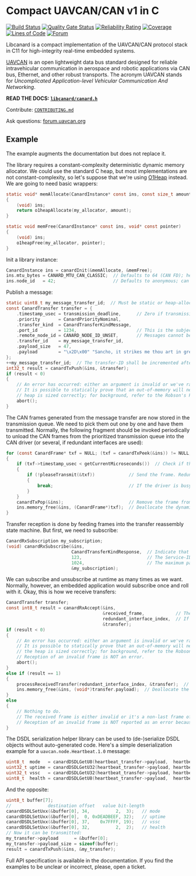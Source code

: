 # Compact UAVCAN/CAN v1 in C

[![Build Status](https://travis-ci.org/UAVCAN/libcanard.svg?branch=master)](https://travis-ci.org/UAVCAN/libcanard)
[![Quality Gate Status](https://sonarcloud.io/api/project_badges/measure?project=libcanard&metric=alert_status)](https://sonarcloud.io/dashboard?id=libcanard)
[![Reliability Rating](https://sonarcloud.io/api/project_badges/measure?project=libcanard&metric=reliability_rating)](https://sonarcloud.io/dashboard?id=libcanard)
[![Coverage](https://sonarcloud.io/api/project_badges/measure?project=libcanard&metric=coverage)](https://sonarcloud.io/dashboard?id=libcanard)
[![Lines of Code](https://sonarcloud.io/api/project_badges/measure?project=libcanard&metric=ncloc)](https://sonarcloud.io/dashboard?id=libcanard)
[![Forum](https://img.shields.io/discourse/users.svg?server=https%3A%2F%2Fforum.uavcan.org&color=1700b3)](https://forum.uavcan.org)

Libcanard is a compact implementation of the UAVCAN/CAN protocol stack in C11 for high-integrity real-time
embedded systems.

[UAVCAN](https://uavcan.org) is an open lightweight data bus standard designed for reliable intravehicular
communication in aerospace and robotic applications via CAN bus, Ethernet, and other robust transports.
The acronym UAVCAN stands for *Uncomplicated Application-level Vehicular Communication And Networking*.

**READ THE DOCS: [`libcanard/canard.h`](/libcanard/canard.h)**

Contribute: [`CONTRIBUTING.md`](/CONTRIBUTING.md)

Ask questions: [forum.uavcan.org](https://forum.uavcan.org)

## Example

The example augments the documentation but does not replace it.

The library requires a constant-complexity deterministic dynamic memory allocator.
We could use the standard C heap, but most implementations are not constant-complexity,
so let's suppose that we're using [O1Heap](https://github.com/pavel-kirienko/o1heap) instead.
We are going to need basic wrappers:

```c
static void* memAllocate(CanardInstance* const ins, const size_t amount)
{
    (void) ins;
    return o1heapAllocate(my_allocator, amount);
}

static void memFree(CanardInstance* const ins, void* const pointer)
{
    (void) ins;
    o1heapFree(my_allocator, pointer);
}
```

Init a library instance:

```c
CanardInstance ins = canardInit(&memAllocate, &memFree);
ins.mtu_bytes = CANARD_MTU_CAN_CLASSIC;  // Defaults to 64 (CAN FD); here we select Classic CAN.
ins.node_id   = 42;                      // Defaults to anonymous; can be set up later at any point.
```

Publish a message:

```c
static uint8_t my_message_transfer_id;  // Must be static or heap-allocated to retain state between calls.
const CanardTransfer transfer = {
    .timestamp_usec = transmission_deadline,      // Zero if transmission deadline is not limited.
    .priority       = CanardPriorityNominal,
    .transfer_kind  = CanardTransferKindMessage,
    .port_id        = 1234,                       // This is the subject-ID.
    .remote_node_id = CANARD_NODE_ID_UNSET,       // Messages cannot be unicast, so use UNSET.
    .transfer_id    = my_message_transfer_id,
    .payload_size   = 47,
    .payload        = "\x2D\x00" "Sancho, it strikes me thou art in great fear.",
};
++my_message_transfer_id;  // The transfer-ID shall be incremented after every transmission on this subject.
int32_t result = canardTxPush(&ins, &transfer);
if (result < 0)
{
    // An error has occurred: either an argument is invalid or we've ran out of memory.
    // It is possible to statically prove that an out-of-memory will never occur for a given application if the
    // heap is sized correctly; for background, refer to the Robson's Proof and the documentation for O1Heap.
    abort();
}
```

The CAN frames generated from the message transfer are now stored in the transmission queue.
We need to pick them out one by one and have them transmitted.
Normally, the following fragment should be invoked periodically to unload the CAN frames from the
prioritized transmission queue into the CAN driver (or several, if redundant interfaces are used):

```c
for (const CanardFrame* txf = NULL; (txf = canardTxPeek(&ins)) != NULL;)  // Look at the top of the TX queue.
{
    if (txf->timestamp_usec < getCurrentMicroseconds())  // Check if the frame has timed out.
    {
        if (!pleaseTransmit(&txf))             // Send the frame. Redundant interfaces may be used here.
        {
            break;                             // If the driver is busy, break and retry later.
        }
    }
    canardTxPop(&ins);                         // Remove the frame from the queue after it's transmitted.
    ins.memory_free(&ins, (CanardFrame*)txf);  // Deallocate the dynamic memory afterwards.
}
```

Transfer reception is done by feeding frames into the transfer reassembly state machine.
But first, we need to subscribe:

```c
CanardRxSubscription my_subscription;
(void) canardRxSubscribe(&ins,
                         CanardTransferKindResponse,  // Indicate that we want service responses.
                         123,                         // The Service-ID to subscribe to.
                         1024,                        // The maximum payload size (max DSDL object size).
                         &my_subscription);
```

We can subscribe and unsubscribe at runtime as many times as we want.
Normally, however, an embedded application would subscribe once and roll with it.
Okay, this is how we receive transfers:

```c
CanardTransfer transfer;
const int8_t result = canardRxAccept(&ins,
                                     &received_frame,            // The CAN frame received from the bus.
                                     redundant_interface_index,  // If the transport is not redundant, use 0.
                                     &transfer);
if (result < 0)
{
    // An error has occurred: either an argument is invalid or we've ran out of memory.
    // It is possible to statically prove that an out-of-memory will never occur for a given application if
    // the heap is sized correctly; for background, refer to the Robson's Proof and the documentation for O1Heap.
    // Reception of an invalid frame is NOT an error.
    abort();
}
else if (result == 1)
{
    processReceivedTransfer(redundant_interface_index, &transfer);  // A transfer has been received, process it.
    ins.memory_free(&ins, (void*)transfer.payload);  // Deallocate the dynamic memory afterwards.
}
else
{
    // Nothing to do.
    // The received frame is either invalid or it's a non-last frame of a multi-frame transfer.
    // Reception of an invalid frame is NOT reported as an error because it is not an error.
}
```

The DSDL serialization helper library can be used to (de-)serialize DSDL objects without auto-generated code.
Here's a simple deserialization example for a `uavcan.node.Heartbeat.1.0` message:

```c
uint8_t  mode   = canardDSDLGetU8(heartbeat_transfer->payload,  heartbeat_transfer->payload_size, 34,  3);
uint32_t uptime = canardDSDLGetU32(heartbeat_transfer->payload, heartbeat_transfer->payload_size,  0, 32);
uint32_t vssc   = canardDSDLGetU32(heartbeat_transfer->payload, heartbeat_transfer->payload_size, 37, 19);
uint8_t  health = canardDSDLGetU8(heartbeat_transfer->payload,  heartbeat_transfer->payload_size, 32,  2);
```

And the opposite:

```c
uint8_t buffer[7];
//              destination offset   value bit-length
canardDSDLSetUxx(&buffer[0], 34,          2,  3);   // mode
canardDSDLSetUxx(&buffer[0],  0, 0xDEADBEEF, 32);   // uptime
canardDSDLSetUxx(&buffer[0], 37,    0x7FFFF, 19);   // vssc
canardDSDLSetUxx(&buffer[0], 32,          2,  2);   // health
// Now it can be transmitted:
my_transfer->payload      = &buffer[0];
my_transfer->payload_size = sizeof(buffer);
result = canardTxPush(&ins, &my_transfer);
```

Full API specification is available in the documentation.
If you find the examples to be unclear or incorrect, please, open a ticket.
